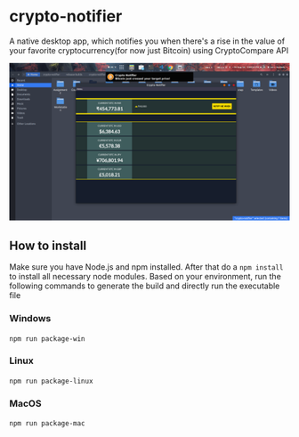 # crypto-notifier
A native desktop app, which notifies you when there's a rise in the value of your favorite cryptocurrency(for now just Bitcoin) using CryptoCompare API

![alt text](https://raw.githubusercontent.com/sweezy793/crypto-notifier/master/ss.png)

## How to install

Make sure you have Node.js and npm installed. After that do a `npm install` to install all necessary node modules. Based on your environment, run the following commands to generate the build and directly run the executable file

### Windows
`npm run package-win`

### Linux
`npm run package-linux`

### MacOS
`npm run package-mac`
